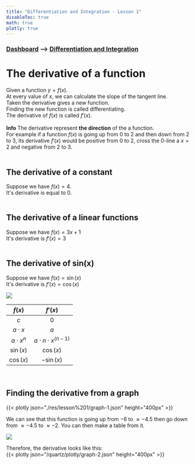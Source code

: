 ```yaml
---
title: "Differentiation and Integration - Lesson 1"
disableToc: true
math: true
plotly: true
---
```


### [Dashboard]() --> [Differentiation and Integration](Differentiation%20and%20Integration/Differentiation%20and%20Integration.md)

# <span class="highlight-blue">The derivative of a function</span><br>
Given a function $y = f(x)$.<br>
At every value of $x$, we can calculate the <span class="blue">slope</span> of the <span class="blue">tangent line</span>.<br>
Taken the derivative gives a new function.<br>
Finding the new function is called <span class="blue">differentiating</span>.<br>
The derivative of $f(x)$ is called $f'(x)$.<br>
<br>
<span class="highlight-blue">**Info**</span> The derivative represent <span class="blue">**the direction**</span> of the a function.<br>
For example if a function $f(x)$ is going up from $0$ to $2$ and then down from $2$ to $3$, its derivative $f'(x)$ would be positive from $0$ to $2$, cross the $0$-line a $x = 2$ and negative from $2$ to $3$.<br>
<br>
## <span class="highlight-seagreen">The derivative of a constant</span><br>
Suppose we have $f(x) = 4$.<br>
It's derivative is equal to 0.<br>
<br>
## <span class="highlight-seagreen">The derivative of a linear functions</span>
Suppose we have $f(x) = 3x + 1$<br>
It's derivative is $f'(x) = 3$<br>
<br>
## <span class="highlight-seagreen">The derivative of sin(x)</span>
Suppose we have $f(x) = \sin(x)$<br>
It's derivative is $f'(x) = \cos(x)$<br>

![](/Excalidraw/Drawing%202022-02-23%2013.40.45.excalidraw.png)

|     $f(x)$     |          $f'(x)$          |
|:--------------:|:-------------------------:|
|      $c$       |            $0$            |
|   $a\cdot x$   |            $a$            |
| $a\cdot x^{n}$ | $a\cdot n\cdot x^{(n-1)}$ |
|   $\sin(x)$    |         $\cos(x)$         |
|   $\cos(x)$    |        $-\sin(x)$         |
<br>

## <span class="highlight-purple">Finding the derivative from a graph</span>

{{< plotly json="./res/lesson%201/graph-1.json" height="400px" >}}

We can see that this function is going <span class="purple">up</span> from <span class="purple">$-6$</span> to <span class="purple">$\approx-4.5$</span> then go <span class="purple">down</span> from <span class="purple">$\approx-4.5$</span> to <span class="purple">$\approx-2$</span>.
You can then make a table from it.

![](/Excalidraw/Drawing%202022-02-23%2011.18.43.excalidraw.png)

Therefore, the derivative looks like this:<br>
{{< plotly json="/quartz/plotly/graph-2.json" height="400px" >}}